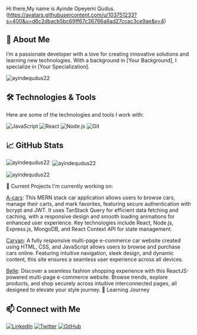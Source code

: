Hi there,My name is Ayinde Opeyemi Qudus.
(https://avatars.githubusercontent.com/u/103751233?s=400&u=d6c2dbacb5bc69ff67c36766a6ad27ccac3ce9ae&v=4)

## 🚀 About Me

I’m a passionate developer with a love for creating innovative solutions and learning new technologies. With a background in [Your Background], I specialize in [Your Specialization].
<p align="left"> <img src="https://komarev.com/ghpvc/?username=ayindequdus22&label=Profile%20views&color=0e75b6&style=flat" alt="ayindequdus22" /> </p>

## 🛠️ Technologies & Tools

Here are some of the technologies and tools I work with:

![JavaScript](https://img.shields.io/badge/-JavaScript-333333?style=flat&logo=javascript)
![React](https://img.shields.io/badge/-React-333333?style=flat&logo=react)
![Node.js](https://img.shields.io/badge/-Node.js-333333?style=flat&logo=node.js)
![Git](https://img.shields.io/badge/-Git-333333?style=flat&logo=git)

## 📈 GitHub Stats
<p><img align="left" src="https://github-readme-stats.vercel.app/api/top-langs?username=ayindequdus22&show_icons=true&locale=en&layout=compact" alt="ayindequdus22" /></p>

<p>&nbsp;<img align="center" src="https://github-readme-stats.vercel.app/api?username=ayindequdus22&show_icons=true&locale=en" alt="ayindequdus22" /></p>

<p><img align="center" src="https://github-readme-streak-stats.herokuapp.com/?user=ayindequdus22&" alt="ayindequdus22" /></p>

🔭 Current Projects
I'm currently working on:

[A-cars](https://car-website-roan-five.vercel.app/): This MERN stack car application allows users to browse cars, manage their carts, and mark favorites, featuring secure authentication with bcrypt and JWT. It uses TanStack Query for efficient data fetching and caching, with a responsive design and smooth loading animations for enhanced user experience. Key technologies include React, Node.js, Express.js, MongoDB, and React Context API for state management.

[Carvan](https://anteqs-carvan.netlify.app/): 
A fully responsive multi-page e-commerce car website created using HTML, CSS, and JavaScript allows users to browse and purchase cars online. Featuring intuitive navigation, sleek design, and dynamic content, this site ensures a seamless user experience across all devices.

[Belle](https://anteqs-e-store.netlify.app/): 
Discover a seamless fashion shopping experience with this ReactJS-powered multi-page e-commerce website. Browse trends, explore products, and shop securely across intuitive interconnected pages, all designed to elevate your style journey.
🌱 Learning Journey

## 📫 Connect with Me

[![LinkedIn](https://img.shields.io/badge/-LinkedIn-0077B5?style=flat&logo=linkedin)](https://www.linkedin.com/in/yourprofile/opeyemi-ayinde-08540823b/)
[![Twitter](https://img.shields.io/badge/-Twitter-1DA1F2?style=flat&logo=twitter&logoColor=white)](https://twitter.com/Anteqs22)
[![GitHub](https://img.shields.io/badge/-GitHub-333333?style=flat&logo=github)](https://github.com/ayindequdus22)
